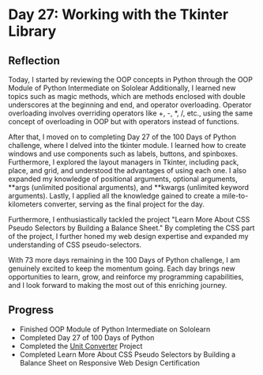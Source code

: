 # Day 27: Working with the Tkinter Library

## Reflection
  Today, I started by reviewing the OOP concepts in Python through the OOP Module of Python Intermediate on Sololear Additionally, I learned new topics such as magic methods, which are methods enclosed with double underscores at the beginning and end, and operator overloading. Operator overloading involves overriding operators like +, -, *, /, etc., using the same concept of overloading in OOP but with operators instead of functions.

  After that, I moved on to completing Day 27 of the 100 Days of Python challenge, where I delved into the tkinter module. I learned how to create windows and use components such as labels, buttons, and spinboxes. Furthermore, I explored the layout managers in Tkinter, including pack, place, and grid, and understood the advantages of using each one. I also expanded my knowledge of positional arguments, optional arguments, **args (unlimited positional arguments), and **kwargs (unlimited keyword arguments). Lastly, I applied all the knowledge gained to create a mile-to-kilometers converter, serving as the final project for the day.

  Furthermore, I enthusiastically tackled the project "Learn More About CSS Pseudo Selectors by Building a Balance Sheet." By completing the CSS part of the project, I further honed my web design expertise and expanded my understanding of CSS pseudo-selectors.

  With 73 more days remaining in the 100 Days of Python challenge, I am genuinely excited to keep the momentum going. Each day brings new opportunities to learn, grow, and reinforce my programming capabilities, and I look forward to making the most out of this enriching journey.

## Progress
 - Finished OOP Module of Python Intermediate on Sololearn
 - Completed Day 27 of 100 Days of Python
 - Completed the [Unit Converter](https://github.com/johnivanpuayap/UnitConverter) Project
 - Completed Learn More About CSS Pseudo Selectors by Building a Balance Sheet on Responsive Web Design Certification